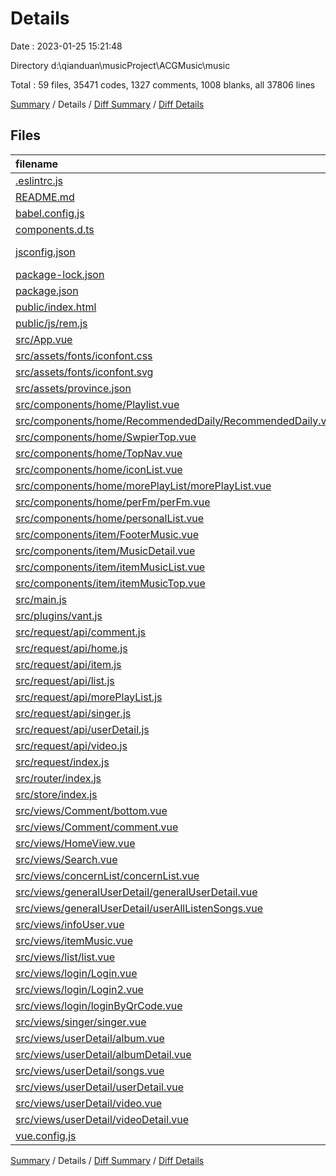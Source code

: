 # Details

Date : 2023-01-25 15:21:48

Directory d:\\qianduan\\musicProject\\ACGMusic\\music

Total : 59 files,  35471 codes, 1327 comments, 1008 blanks, all 37806 lines

[Summary](results.md) / Details / [Diff Summary](diff.md) / [Diff Details](diff-details.md)

## Files
| filename | language | code | comment | blank | total |
| :--- | :--- | ---: | ---: | ---: | ---: |
| [.eslintrc.js](/.eslintrc.js) | JavaScript | 21 | 2 | 2 | 25 |
| [README.md](/README.md) | Markdown | 19 | 0 | 6 | 25 |
| [babel.config.js](/babel.config.js) | JavaScript | 5 | 0 | 1 | 6 |
| [components.d.ts](/components.d.ts) | TypeScript | 31 | 3 | 3 | 37 |
| [jsconfig.json](/jsconfig.json) | JSON with Comments | 9 | 11 | 0 | 20 |
| [package-lock.json](/package-lock.json) | JSON | 22,082 | 0 | 1 | 22,083 |
| [package.json](/package.json) | JSON | 44 | 0 | 1 | 45 |
| [public/index.html](/public/index.html) | HTML | 19 | 1 | 5 | 25 |
| [public/js/rem.js](/public/js/rem.js) | JavaScript | 15 | 5 | 1 | 21 |
| [src/App.vue](/src/App.vue) | Vue | 28 | 1 | 3 | 32 |
| [src/assets/fonts/iconfont.css](/src/assets/fonts/iconfont.css) | CSS | 268 | 4 | 85 | 357 |
| [src/assets/fonts/iconfont.svg](/src/assets/fonts/iconfont.svg) | XML | 102 | 3 | 171 | 276 |
| [src/assets/province.json](/src/assets/province.json) | JSON | 1,552 | 0 | 0 | 1,552 |
| [src/components/home/Playlist.vue](/src/components/home/Playlist.vue) | Vue | 108 | 48 | 13 | 169 |
| [src/components/home/RecommendedDaily/RecommendedDaily.vue](/src/components/home/RecommendedDaily/RecommendedDaily.vue) | Vue | 282 | 19 | 18 | 319 |
| [src/components/home/SwpierTop.vue](/src/components/home/SwpierTop.vue) | Vue | 48 | 2 | 4 | 54 |
| [src/components/home/TopNav.vue](/src/components/home/TopNav.vue) | Vue | 338 | 23 | 22 | 383 |
| [src/components/home/iconList.vue](/src/components/home/iconList.vue) | Vue | 116 | 13 | 9 | 138 |
| [src/components/home/morePlayList/morePlayList.vue](/src/components/home/morePlayList/morePlayList.vue) | Vue | 583 | 44 | 30 | 657 |
| [src/components/home/perFm/perFm.vue](/src/components/home/perFm/perFm.vue) | Vue | 709 | 134 | 48 | 891 |
| [src/components/home/personalList.vue](/src/components/home/personalList.vue) | Vue | 116 | 10 | 12 | 138 |
| [src/components/item/FooterMusic.vue](/src/components/item/FooterMusic.vue) | Vue | 274 | 76 | 30 | 380 |
| [src/components/item/MusicDetail.vue](/src/components/item/MusicDetail.vue) | Vue | 735 | 89 | 41 | 865 |
| [src/components/item/itemMusicList.vue](/src/components/item/itemMusicList.vue) | Vue | 270 | 39 | 16 | 325 |
| [src/components/item/itemMusicTop.vue](/src/components/item/itemMusicTop.vue) | Vue | 265 | 22 | 14 | 301 |
| [src/main.js](/src/main.js) | JavaScript | 14 | 5 | 4 | 23 |
| [src/plugins/vant.js](/src/plugins/vant.js) | JavaScript | 13 | 0 | 3 | 16 |
| [src/request/api/comment.js](/src/request/api/comment.js) | JavaScript | 54 | 18 | 5 | 77 |
| [src/request/api/home.js](/src/request/api/home.js) | JavaScript | 118 | 24 | 18 | 160 |
| [src/request/api/item.js](/src/request/api/item.js) | JavaScript | 73 | 13 | 7 | 93 |
| [src/request/api/list.js](/src/request/api/list.js) | JavaScript | 13 | 2 | 3 | 18 |
| [src/request/api/morePlayList.js](/src/request/api/morePlayList.js) | JavaScript | 32 | 8 | 6 | 46 |
| [src/request/api/singer.js](/src/request/api/singer.js) | JavaScript | 31 | 5 | 3 | 39 |
| [src/request/api/userDetail.js](/src/request/api/userDetail.js) | JavaScript | 73 | 10 | 12 | 95 |
| [src/request/api/video.js](/src/request/api/video.js) | JavaScript | 97 | 34 | 13 | 144 |
| [src/request/index.js](/src/request/index.js) | JavaScript | 7 | 0 | 4 | 11 |
| [src/router/index.js](/src/router/index.js) | JavaScript | 131 | 8 | 22 | 161 |
| [src/store/index.js](/src/store/index.js) | JavaScript | 135 | 29 | 6 | 170 |
| [src/views/Comment/bottom.vue](/src/views/Comment/bottom.vue) | Vue | 118 | 13 | 6 | 137 |
| [src/views/Comment/comment.vue](/src/views/Comment/comment.vue) | Vue | 473 | 32 | 20 | 525 |
| [src/views/HomeView.vue](/src/views/HomeView.vue) | Vue | 39 | 4 | 5 | 48 |
| [src/views/Search.vue](/src/views/Search.vue) | Vue | 305 | 40 | 20 | 365 |
| [src/views/concernList/concernList.vue](/src/views/concernList/concernList.vue) | Vue | 166 | 6 | 10 | 182 |
| [src/views/generalUserDetail/generalUserDetail.vue](/src/views/generalUserDetail/generalUserDetail.vue) | Vue | 865 | 62 | 41 | 968 |
| [src/views/generalUserDetail/userAllListenSongs.vue](/src/views/generalUserDetail/userAllListenSongs.vue) | Vue | 349 | 28 | 18 | 395 |
| [src/views/infoUser.vue](/src/views/infoUser.vue) | Vue | 424 | 19 | 12 | 455 |
| [src/views/itemMusic.vue](/src/views/itemMusic.vue) | Vue | 42 | 11 | 7 | 60 |
| [src/views/list/list.vue](/src/views/list/list.vue) | Vue | 265 | 17 | 12 | 294 |
| [src/views/login/Login.vue](/src/views/login/Login.vue) | Vue | 132 | 1 | 10 | 143 |
| [src/views/login/Login2.vue](/src/views/login/Login2.vue) | Vue | 157 | 2 | 13 | 172 |
| [src/views/login/loginByQrCode.vue](/src/views/login/loginByQrCode.vue) | Vue | 183 | 28 | 19 | 230 |
| [src/views/singer/singer.vue](/src/views/singer/singer.vue) | Vue | 361 | 37 | 27 | 425 |
| [src/views/userDetail/album.vue](/src/views/userDetail/album.vue) | Vue | 227 | 21 | 13 | 261 |
| [src/views/userDetail/albumDetail.vue](/src/views/userDetail/albumDetail.vue) | Vue | 529 | 42 | 28 | 599 |
| [src/views/userDetail/songs.vue](/src/views/userDetail/songs.vue) | Vue | 245 | 49 | 14 | 308 |
| [src/views/userDetail/userDetail.vue](/src/views/userDetail/userDetail.vue) | Vue | 755 | 61 | 33 | 849 |
| [src/views/userDetail/video.vue](/src/views/userDetail/video.vue) | Vue | 204 | 21 | 14 | 239 |
| [src/views/userDetail/videoDetail.vue](/src/views/userDetail/videoDetail.vue) | Vue | 782 | 128 | 41 | 951 |
| [vue.config.js](/vue.config.js) | JavaScript | 20 | 0 | 3 | 23 |

[Summary](results.md) / Details / [Diff Summary](diff.md) / [Diff Details](diff-details.md)